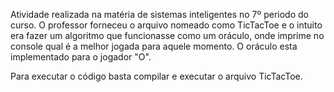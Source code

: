 Atividade realizada na matéria de sistemas inteligentes no 7º periodo do curso. O professor forneceu o arquivo nomeado como TicTacToe e o intuito era fazer um algoritmo que funcionasse como um oráculo, onde imprime no console qual é a melhor jogada para aquele momento.
O oráculo esta implementado para o jogador "O".

Para executar o código basta compilar e executar o arquivo TicTacToe.
